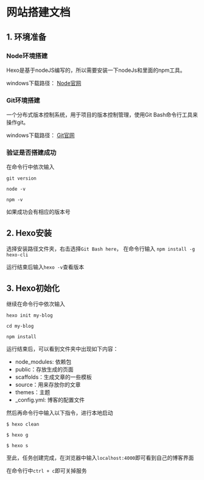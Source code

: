 # 网站搭建文档
## 1. 环境准备
### Node环境搭建
Hexo是基于nodeJS编写的，所以需要安装一下nodeJs和里面的npm工具。

windows下载路径： [Node官网](https://nodejs.org/en/download)

### Git环境搭建
一个分布式版本控制系统，用于项目的版本控制管理，使用Git Bash命令行工具来操作git。

windows下载路径： [Git官网](https://git-scm.com/download/win)

### 验证是否搭建成功
在命令行中依次输入

```git version```

```node -v```

```npm -v```

如果成功会有相应的版本号

## 2. Hexo安装
选择安装路径文件夹，右击选择```Git Bash here```，
在命令行输入
```npm install -g hexo-cli```

运行结束后输入```hexo -v```查看版本

## 3. Hexo初始化
继续在命令行中依次输入

```hexo init my-blog```

```cd my-blog```

```npm install```

运行结束后，可以看到文件夹中出现如下内容：

- node_modules: 依赖包
- public：存放生成的页面
- scaffolds：生成文章的一些模板
- source：用来存放你的文章
- themes：主题
- _config.yml: 博客的配置文件

然后再命令行中输入以下指令，进行本地启动

```$ hexo clean```

```$ hexo g```

```$ hexo s```

至此，任务创建完成，在浏览器中输入```localhost:4000```即可看到自己的博客界面

在命令行中```ctrl + c```即可关掉服务
